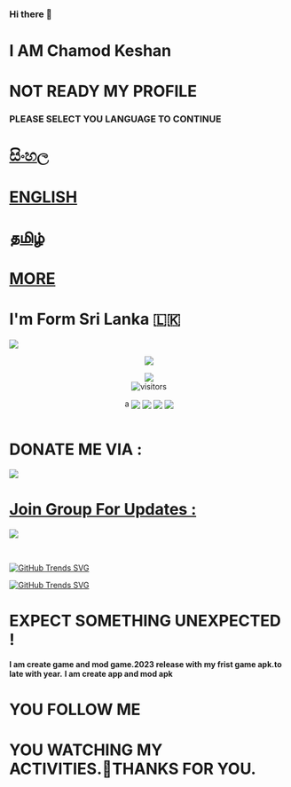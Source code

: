 ### Hi there 👋
# I AM Chamod Keshan 


# NOT READY MY PROFILE

### PLEASE SELECT YOU LANGUAGE TO CONTINUE



   
   # [සිංහල](https://github.com/ChamodKeshan/ChamodKeshan/tree/master/Language.menu/SI)
   
   
   
   # [ENGLISH](https://github.com/ChamodKeshan/ChamodKeshan/tree/master/Language.menu/EN)
   
   
   
   # [தமிழ்](https://github.com/ChamodKeshan/ChamodKeshan/tree/master/Language.menu/TAMIL)



   # [MORE](https://github.com/ChamodKeshan/ChamodKeshan/tree/master/Language.menu/README.md)


# I'm Form Sri Lanka 🇱🇰
<img src="https://img.shields.io/badge/CODE%20MASTER-EXPECT%20SL-brightgreen?style=flat-square&logo=appveyor">
<br>
<p align="center">
<img src="https://github-readme-stats.vercel.app/api?username=ChamodKeshan&show_icons=true&theme=cobalt">
</p>

<p align="center">
<a href="https://hits.seeyoufarm.com"><img src="https://hits.seeyoufarm.com/api/count/incr/badge.svg?url=https%3A%2F%2Fgithub.com%2FChamodKeshan&count_bg=%2379C83D&title_bg=%23555555&icon=&icon_color=%23E7E7E7&title=hits&edge_flat=false"/></a>
<br>
<img align="center" alt="visitors" src="https://visitor-badge.glitch.me/badge?page_id=isuruwa-admin" />
</p>


<p align="center">a
<a href="https://github.com/ChamodKeshan/Hashzi-X" ><img align="center" src="https://github-readme-stats.vercel.app/api/pin/?username=ChamodKeshan&repo=Hashzi-X&theme=chartreuse-dark"></a>
<a href="https://github.com/ChamodKeshan/Changumi-X" ><img align="center" src="https://github-readme-stats.vercel.app/api/pin/?username=ChamodKeshan&repo=Changumi-X&theme=chartreuse-dark"></a>
<a href="https://github.com/ChamodKeshan/cyber-network" ><img align="center" src="https://github-readme-stats.vercel.app/api/pin/?username=ChamodKeshan&repo=cyber-network&theme=chartreuse-dark"></a> <a href="https://github.com/chamodkeshan/booster-queena" ><a href="https://github.com/ChamodKeshan/booster-queena" >
<a href="https://github.com/ChamodKeshan/booster-queena" ><img align="center" src="https://github-readme-stats.vercel.app/api/pin/?username=ChamodKeshan&repo=booster-queena&theme=chartreuse-dark"></a> 

  <br>
  <br>
  
# DONATE ME VIA :
  
<a href="https://www.buymeacoffee.com/ChamodKeshan"><img src="https://img.icons8.com/color-glass/64/000000/coffee.png"/>

# Join Group For Updates :
  
<a href="https://t.me/" > <img src="https://img.icons8.com/cute-clipart/80/000000/telegram-app.png"/> 

<br> 
 
[![GitHub Trends SVG](https://api.githubtrends.io/user/svg/ChamodKeshan/langs?time_range=one_year&loc_metric=changed&compact=True&theme=dark)](https://githubtrends.io)</p>

[![GitHub Trends SVG](https://api.githubtrends.io/user/svg/ChamodKeshan/repos?time_range=one_year&include_private=True&loc_metric=changed&theme=synthwaves)](https://githubtrends.io)
<br>
  
# EXPECT SOMETHING UNEXPECTED !
   
   
   ****I am create game and mod game.2023 release with my frist game apk.to late with year.****
   ****I am create app and mod apk****

 
 # YOU FOLLOW ME
   
   
   
   
   
   # YOU WATCHING MY ACTIVITIES.🔗THANKS FOR YOU.
